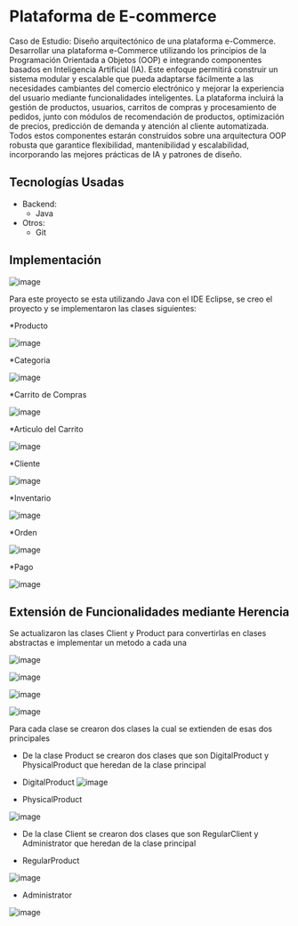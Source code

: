 # Plataforma de E-commerce
Caso de Estudio: Diseño arquitectónico de una plataforma e-Commerce. Desarrollar una plataforma e-Commerce utilizando los principios de la Programación 
Orientada a Objetos (OOP) e integrando componentes basados en Inteligencia Artificial (IA). Este enfoque permitirá construir un sistema modular y escalable que pueda adaptarse 
fácilmente a las necesidades cambiantes del comercio electrónico y mejorar la experiencia del usuario mediante funcionalidades inteligentes. La plataforma incluirá la gestión de 
productos, usuarios, carritos de compras y procesamiento de pedidos, junto con módulos de recomendación de productos, optimización de precios, predicción de demanda y 
atención al cliente automatizada. Todos estos componentes estarán construidos sobre una arquitectura OOP robusta que garantice flexibilidad, mantenibilidad y escalabilidad, 
incorporando las mejores prácticas de IA y patrones de diseño. 

## Tecnologías Usadas
- Backend:
    * Java
- Otros:
    * Git

 ## Implementación
 ![image](https://github.com/user-attachments/assets/0dd10764-2859-48ce-ac38-e5cbb57146ea)



 Para este proyecto se esta utilizando Java con el IDE Eclipse, se creo el proyecto y se implementaron las clases siguientes:

 *Producto
 
 ![image](https://github.com/user-attachments/assets/248c5eae-d9a9-4d34-a529-a26ed5173117)


*Categoria

![image](https://github.com/user-attachments/assets/44f909e6-90d2-4016-8cf5-575851015578)

*Carrito de Compras

![image](https://github.com/user-attachments/assets/9a013c70-30ac-4bf8-9408-7b013a09ee96)

*Articulo del Carrito

![image](https://github.com/user-attachments/assets/60e19a45-6e99-4a65-a406-1736966a6949)


 
 *Cliente
 
 ![image](https://github.com/user-attachments/assets/3ac65daf-6fa2-4b73-8ce7-26f23f1ad0e1)
 

 
 *Inventario
 
 ![image](https://github.com/user-attachments/assets/b378542d-46b6-42f9-8ce1-7048537a3448)

 *Orden
 
![image](https://github.com/user-attachments/assets/962bae2e-8230-4ecb-b936-45c7b28b7424)


*Pago

![image](https://github.com/user-attachments/assets/6e440463-35e9-4688-9a3f-ad2efe399ec6)



 ## Extensión de Funcionalidades mediante Herencia

 Se actualizaron las clases Client y Product para convertirlas en clases abstractas e implementar un metodo a cada una

 ![image](https://github.com/user-attachments/assets/7d30861f-3089-48f2-b570-4e9f59778652)

 ![image](https://github.com/user-attachments/assets/d2de05f1-c5b8-43f2-ae89-b65598c46214)


 ![image](https://github.com/user-attachments/assets/9be15889-7d14-444a-acfc-f51a211766f9)

![image](https://github.com/user-attachments/assets/d21e8048-cee6-4cc8-8bbf-7f400699356b)

Para cada clase se crearon dos clases la cual se extienden de esas dos principales

* De la clase Product se crearon dos clases que son DigitalProduct y PhysicalProduct que heredan de la clase principal

* DigitalProduct
  ![image](https://github.com/user-attachments/assets/9458c94a-ff54-49a7-aa90-ed69e8ce013d)

* PhysicalProduct

 ![image](https://github.com/user-attachments/assets/68d1626e-9fcf-4241-8d20-7ef8cfbf1d22)


  * De la clase Client se crearon dos clases que son RegularClient y Administrator que heredan de la clase principal

  * RegularProduct

![image](https://github.com/user-attachments/assets/9687cab0-076b-4924-a094-f7292bc61c62)


   
  * Administrator
 
![image](https://github.com/user-attachments/assets/3a14c96f-0813-497d-bd3e-a3360c11da9d)



 




